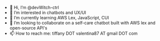 - 👋 Hi, I’m @devWitch-ctrl
- 👀 I’m interested in chatbots and UX/UI
- 🌱 I’m currently learning AWS Lex, JavaScript, CUI
- 💞️ I’m looking to collaborate on a self-care chatbot built with AWS lex and open-source API's
- 📫 How to reach me: tiffany DOT valentina87 AT gmail DOT com

<!---
devWitch-ctrl/devWitch-ctrl is a ✨ special ✨ repository because its `README.md` (this file) appears on your GitHub profile.
You can click the Preview link to take a look at your changes.
--->
